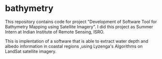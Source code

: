 # bathymetry

This repository contains code for project "Development of Software Tool for Bathymetry Mapping using Satellite Imagery".
I did this project as Summer Intern at Indian Institute of Remote Sensing, ISRO.

This is implentation of a software that is able to extract water depth and albedo information in coastal regions 
,using Lyzenga's Algorithms on LandSat satellite imagery.
